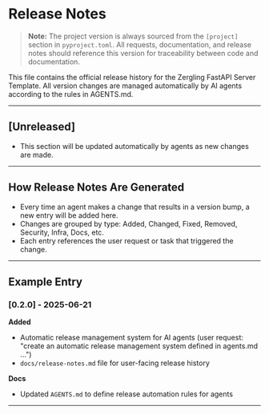 # Release Notes

> **Note:** The project version is always sourced from the `[project]` section in `pyproject.toml`. All requests, documentation, and release notes should reference this version for traceability between code and documentation.

This file contains the official release history for the Zergling FastAPI Server Template. All version changes are managed automatically by AI agents according to the rules in AGENTS.md.

---

## [Unreleased]

- This section will be updated automatically by agents as new changes are made.

---

## How Release Notes Are Generated

- Every time an agent makes a change that results in a version bump, a new entry will be added here.
- Changes are grouped by type: Added, Changed, Fixed, Removed, Security, Infra, Docs, etc.
- Each entry references the user request or task that triggered the change.

---

## Example Entry

### [0.2.0] - 2025-06-21

**Added**
- Automatic release management system for AI agents (user request: "create an automatic release management system defined in agents.md ...")
- `docs/release-notes.md` file for user-facing release history

**Docs**
- Updated `AGENTS.md` to define release automation rules for agents

--- 